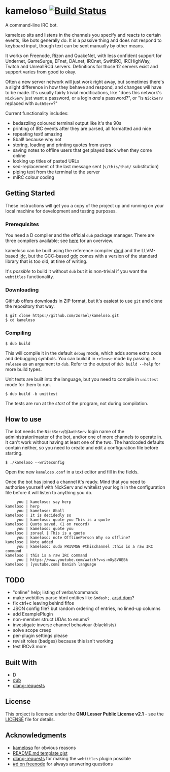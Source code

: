 # kameloso  [![Build Status](https://travis-ci.org/zorael/kameloso.svg?branch=master)](https://travis-ci.org/zorael/kameloso)

A command-line IRC bot.

kameloso sits and listens in the channels you specify and reacts to certain events, like bots generally do. It is a passive thing and does not respond to keyboard input, though text can be sent manually by other means.

It works on Freenode, Rizon and QuakeNet, with less confident support for Undernet, GameSurge, EFnet, DALnet, IRCnet, SwiftIRC, IRCHighWay, Twitch and UnrealIRCd servers. Definitions for those 12 servers exist and support varies from good to okay.

Often a new server network will just work right away, but sometimes there's a slight difference in how they behave and respond, and changes will have to be made. It's usually fairly trivial modifications, like "does this network's `NickServ` just want a password, or a login *and* a password?", or "is `NickServ` replaced with `AuthServ`?"

Current functionality includes:

* bedazzling coloured terminal output like it's the 90s
* printing of IRC events after they are parsed, all formatted and nice
* repeating text! amazing
* 8ball! because why not
* storing, loading and printing quotes from users
* saving notes to offline users that get played back when they come online
* looking up titles of pasted URLs
* sed-replacement of the last message sent (`s/this/that/` substitution)
* piping text from the terminal to the server
* mIRC colour coding

## Getting Started

These instructions will get you a copy of the project up and running on your local machine for development and testing purposes.

### Prerequisites

You need a D compiler and the official `dub` package manager. There are three compilers available; see [here](https://wiki.dlang.org/Compilers) for an overview.

kameloso can be built using the reference compiler [dmd](https://dlang.org/download.html) and the LLVM-based [ldc](https://github.com/ldc-developers/ldc/releases), but the GCC-based [gdc](https://gdcproject.org/downloads) comes with a version of the standard library that is too old, at time of writing.

It's *possible* to build it without `dub` but it is non-trivial if you want the `webtitles` functionality.

### Downloading

GitHub offers downloads in ZIP format, but it's easiest to use `git` and clone the repository that way.

    $ git clone https://github.com/zorael/kameloso.git
    $ cd kameloso

### Compiling

    $ dub build

This will compile it in the default `debug` mode, which adds some extra code and debugging symbols. You can build it in `release` mode by passing `-b release` as an argument to `dub`. Refer to the output of `dub build --help` for more build types.

Unit tests are built into the language, but you need to compile in `unittest` mode for them to run.

    $ dub build -b unittest

The tests are run at the *start* of the program, not during compilation.

## How to use

The bot needs the `NickServ`/`Q`/`AuthServ` login name of the administrator/master of the bot, and/or one of more channels to operate in. It can't work without having at least one of the two. The hardcoded defaults contain neither, so you need to create and edit a configuration file before starting.

    $ ./kameloso --writeconfig

Open the new `kameloso.conf` in a text editor and fill in the fields.

Once the bot has joined a channel it's ready. Mind that you need to authorise yourself with NickServ and whitelist your login in the configuration file before it will listen to anything you do.

         you | kameloso: say herp
    kameloso | herp
         you | kameloso: 8ball
    kameloso | It is decidedly so
         you | kameloso: quote you This is a quote
    kameloso | Quote saved. (1 on record)
         you | kameloso: quote you
    kameloso | zorael | This is a quote
         you | kameloso: note OfflinePerson Why so offline?
    kameloso | Note added
         you | kameloso: sudo PRIVMSG #thischannel :this is a raw IRC command
    kameloso | this is a raw IRC command
         you | https://www.youtube.com/watch?v=s-mOy8VUEBk
    kameloso | [youtube.com] Danish language

## TODO

* "online" help; listing of verbs/commands
* make webtitles parse html entities like `&mdash;`. [arsd.dom](https://github.com/adamdruppe/arsd/blob/master/dom.d)?
* fix ctrl+c leaving behind fifos
* JSON config file? but random ordering of entries, no lined-up columns
* add ExamplePlugin
* non-member struct UDAs to enums?
* investigate inverse channel behaviour (blacklists)
* solve scope creep
* per-plugin settings please
* revisit roles (badges) because this isn't working
* test IRCv3 more

## Built With

* [D](https://dlang.org)
* [dub](https://code.dlang.org)
* [dlang-requests](https://code.dlang.org/packages/requests)

## License

This project is licensed under the **GNU Lesser Public License v2.1** - see the [LICENSE](LICENSE) file for details.

## Acknowledgments

* [kameloso](https://www.youtube.com/watch?v=s-mOy8VUEBk) for obvious reasons
* [README.md template gist](https://gist.github.com/PurpleBooth/109311bb0361f32d87a2)
* [dlang-requests](https://github.com/ikod/dlang-requests) for making the `webtitles` plugin possible
* [#d on freenode](irc://irc.freenode.org:6667/#d) for always answering questions
